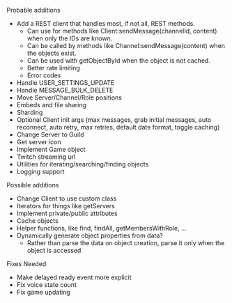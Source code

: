 Probable additions
- Add a REST client that handles most, if not all, REST methods.
	- Can use for methods like Client:sendMessage(channelId, content) when only the IDs are known.
	- Can be called by methods like Channel:sendMessage(content) when the objects exist.
	- Can be used with getObjectById when the object is not cached.
	- Better rate limiting
	- Error codes
- Handle USER_SETTINGS_UPDATE
- Handle MESSAGE_BULK_DELETE
- Move Server/Channel/Role positions
- Embeds and file sharing
- Sharding
- Optional Client init args (max messages, grab initial messages, auto reconnect, auto retry, max retries, default date format, toggle caching)
- Change Server to Guild
- Get server icon
- Implement Game object
- Twitch streaming url
- Utilities for iterating/searching/finding objects
- Logging support

Possible additions
- Change Client to use custom class
- Iterators for things like getServers
- Implement private/public attributes
- Cache objects
- Helper functions, like find, findAll, getMembersWithRole, ...
- Dynamically generate object properties from data?
  - Rather than parse the data on object creation, parse it only when the object is accessed

Fixes Needed
- Make delayed ready event more explicit
- Fix voice state count
- Fix game updating
